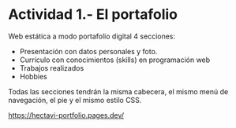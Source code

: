 # Actividad 1.- El portafolio
Web estática a modo portafolio digital 4 secciones:

- Presentación con datos personales y foto.
- Currículo con conocimientos (skills) en programación web
- Trabajos realizados
- Hobbies

Todas las secciones tendrán la misma cabecera, el mismo menú de navegación, el pie y el mismo estilo CSS.

https://hectavi-portfolio.pages.dev/

